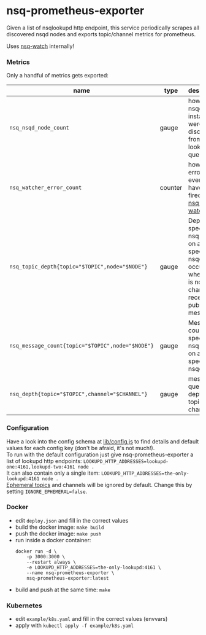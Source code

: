# nsq-prometheus-exporter

Given a list of nsqlookupd http endpoint, this service periodically scrapes all discovered nsqd nodes and exports topic/channel metrics for prometheus.

Uses [nsq-watch](https://www.npmjs.com/package/nsq-watch) internally!


### Metrics

Only a handful of metrics gets exported:

name | type |description
--- | --- | ---
`nsq_nsqd_node_count` | gauge | how many nsqd instances were discovered from lookupd queries?
`nsq_watcher_error_count` | counter | how many error events have been fired from [nsq-watch](https://www.npmjs.com/package/nsq-watch)?
`nsq_topic_depth{topic="$TOPIC",node="$NODE"}` | gauge | Depth of a specific nsq topic on a specific nsqd, this occures when there is no channel to receive published messages
`nsq_message_count{topic="$TOPIC",node="$NODE"}` | gauge | Message count of a specific nsq topic on a specific nsqd
`nsq_depth{topic="$TOPIC",channel="$CHANNEL"}` | gauge | message queue depth per topic and channel


### Configuration

Have a look into the config schema at [lib/config.js](lib/config.js) to find details and default values for each config key (don't be afraid, it's not much!).  
To run with the default configuration just give nsq-prometheus-exporter a list of lookupd http endpoints: `LOOKUPD_HTTP_ADDRESSES=lookupd-one:4161,lookupd-two:4161 node .`  
It can also contain only a single item: `LOOKUPD_HTTP_ADDRESSES=the-only-lookupd:4161 node .`  
[Ephemeral topics](https://nsq.io/overview/internals.html#backend--diskqueue) and channels will be ignored by default. Change this by setting `IGNORE_EPHEMERAL=false`.


### Docker

* edit `deploy.json` and fill in the correct values
* build the docker image: `make build`
* push the docker image: `make push`
* run inside a docker container:
	```
	docker run -d \
		-p 3000:3000 \
		--restart always \
		-e LOOKUPD_HTTP_ADDRESSES=the-only-lookupd:4161 \
		--name nsq-prometheus-exporter \
		nsq-prometheus-exporter:latest
	```
* build and push at the same time: `make`


### Kubernetes

* edit `example/k8s.yaml` and fill in the correct values (envvars)
* apply with `kubectl apply -f example/k8s.yaml`